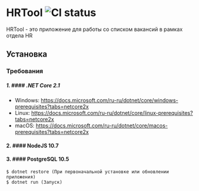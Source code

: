 # HRTool ![CI status](https://img.shields.io/badge/build-passing-brightgreen.svg)

HRTool - это приложение для работы со списком вакансий в рамках отдела HR

## Установка

### Требования

##### 1. #### .NET Core 2.1
  * Windows: https://docs.microsoft.com/ru-ru/dotnet/core/windows-prerequisites?tabs=netcore2x
 * Linux: https://docs.microsoft.com/ru-ru/dotnet/core/linux-prerequisites?tabs=netcore2x
 * macOS: https://docs.microsoft.com/ru-ru/dotnet/core/macos-prerequisites?tabs=netcore2x
#### 2. #### NodeJS 10.7
#### 3. #### PostgreSQL 10.5
```
$ dotnet restore (При первоначальной установке или обновлении приложения)
$ dotnet run (Запуск)
```
